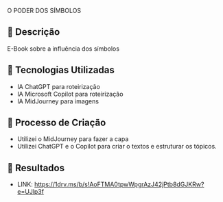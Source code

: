 O PODER DOS SÍMBOLOS

## 📒 Descrição
E-Book sobre a influência dos símbolos

## 🤖 Tecnologias Utilizadas
- IA ChatGPT para roteirização
- IA Microsoft Copilot para roteirização
- IA MidJourney para imagens

## 🧐 Processo de Criação
- Utilizei o MidJourney para fazer a capa
- Utilizei ChatGPT e o Copilot para criar o textos e estruturar os tópicos.

## 🚀 Resultados
- LINK: https://1drv.ms/b/s!AoFTMA0tpwWpgrAzJ42jPtb8dGJKRw?e=UJlp3f


